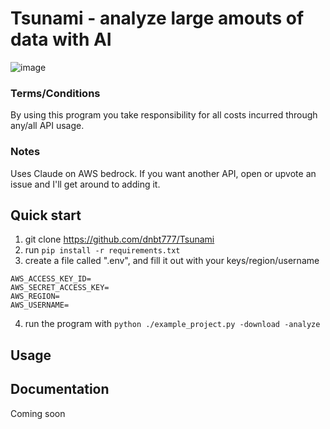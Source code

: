 # Tsunami - analyze large amouts of data with AI

![image](https://github.com/dnbt777/Tsunami/assets/169108635/f9f33d21-4119-4728-bc88-068c63168961)


### Terms/Conditions
By using this program you take responsibility for all costs incurred through any/all API usage.


### Notes
Uses Claude on AWS bedrock. If you want another API, open or upvote an issue and I'll get around to adding it.


## Quick start
1. git clone https://github.com/dnbt777/Tsunami
2. run `pip install -r requirements.txt`
3. create a file called ".env", and fill it out with your keys/region/username
```
AWS_ACCESS_KEY_ID=
AWS_SECRET_ACCESS_KEY=
AWS_REGION=
AWS_USERNAME=
```
4. run the program with `python ./example_project.py -download -analyze`


## Usage



## Documentation
Coming soon
